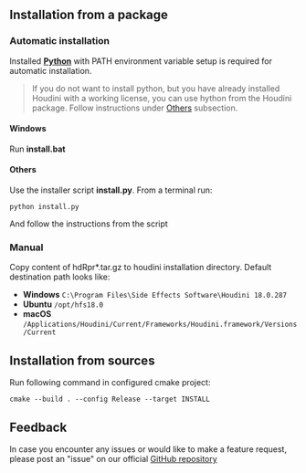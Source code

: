 ## Installation from a package

### Automatic installation

Installed [**Python**](https://www.python.org/downloads/) with PATH environment variable setup is required for automatic installation.

> If you do not want to install python, but you have already installed Houdini with a working license, you can use hython from the Houdini package. Follow instructions under [Others](#others) subsection.

#### Windows

Run **install.bat**

#### Others

Use the installer script **install.py**.  From a terminal run:
```
python install.py 
```
And follow the instructions from the script

### Manual

Copy content of hdRpr*.tar.gz to houdini installation directory.
Default destination path looks like:  
* **Windows** `C:\Program Files\Side Effects Software\Houdini 18.0.287`  
* **Ubuntu** `/opt/hfs18.0`  
* **macOS** `/Applications/Houdini/Current/Frameworks/Houdini.framework/Versions/Current`

## Installation from sources

Run following command in configured cmake project:
```
cmake --build . --config Release --target INSTALL
```

## Feedback

In case you encounter any issues or would like to make a feature request, please post an "issue" on our official [GitHub repository](https://github.com/GPUOpen-LibrariesAndSDKs/RadeonProRenderUSD/issues)
